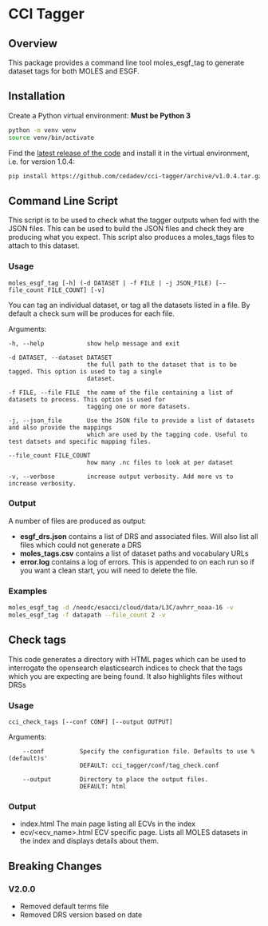 # CCI Tagger

## Overview

This package provides a command line tool moles_esgf_tag to generate dataset
tags for both MOLES and ESGF.

## Installation

Create a Python virtual environment:
**Must be Python 3**

```bash
python -m venv venv
source venv/bin/activate
```

Find the [latest release of the code](https://github.com/cedadev/cci-tagger/releases) and install it in the virtual environment, i.e. for version 1.0.4:

```bash
pip install https://github.com/cedadev/cci-tagger/archive/v1.0.4.tar.gz
```

## Command Line Script

This script is to be used to check what the tagger outputs when fed with the JSON files. This can be used to build the JSON files and
check they are producing what you expect. This script also produces a moles_tags files to attach to this dataset.

### Usage

```
moles_esgf_tag [-h] (-d DATASET | -f FILE | -j JSON_FILE) [--file_count FILE_COUNT] [-v]
```

You can tag an individual dataset, or tag all the datasets listed in a file. By default a check sum will be produces for each file.

Arguments:

    -h, --help            show help message and exit

    -d DATASET, --dataset DATASET
                          the full path to the dataset that is to be tagged. This option is used to tag a single
                          dataset.

    -f FILE, --file FILE  the name of the file containing a list of datasets to process. This option is used for
                          tagging one or more datasets.

    -j, --json_file       Use the JSON file to provide a list of datasets and also provide the mappings
                          which are used by the tagging code. Useful to test datsets and specific mapping files.

    --file_count FILE_COUNT
                          how many .nc files to look at per dataset

    -v, --verbose         increase output verbosity. Add more vs to increase verbosity.


### Output

A number of files are produced as output:
*  __esgf_drs.json__ contains a list of DRS and associated files. Will also list all files which could not generate a DRS
*  __moles_tags.csv__ contains a list of dataset paths and vocabulary URLs
*  __error.log__ contains a log of errors. This is appended to on each run so if you want a clean start, you will need to delete the file.

### Examples

```bash
moles_esgf_tag -d /neodc/esacci/cloud/data/L3C/avhrr_noaa-16 -v
moles_esgf_tag -f datapath --file_count 2 -v
```

## Check tags

This code generates a directory with HTML pages which can be used to interrogate the opensearch elasticsearch indices to check that
the tags which you are expecting are being found. It also highlights files without DRSs

### Usage

```
cci_check_tags [--conf CONF] [--output OUTPUT]
```

Arguments:

        --conf          Specify the configuration file. Defaults to use %(default)s' 
                        DEFAULT: cci_tagger/conf/tag_check.conf
                        
        --output        Directory to place the output files.
                        DEFAULT: html 

### Output

* index.html            The main page listing all ECVs in the index
* ecv/<ecv_name>.html   ECV specific page. Lists all MOLES datasets in the index and displays details about them.

## Breaking Changes

### V2.0.0
- Removed default terms file
- Removed DRS version based on date

